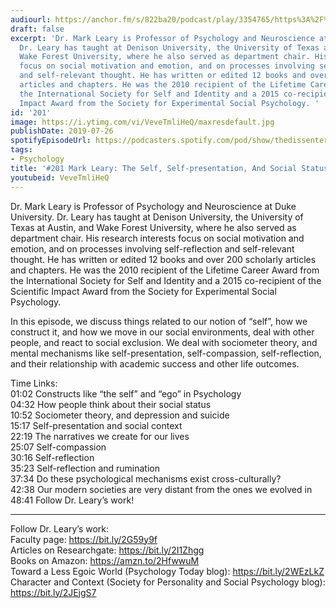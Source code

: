 ```yaml
---
audiourl: https://anchor.fm/s/822ba20/podcast/play/3354765/https%3A%2F%2Fd3ctxlq1ktw2nl.cloudfront.net%2Fproduction%2F2019-4-24%2F15847628-44100-2-7cac3934b4436.m4a
draft: false
excerpt: 'Dr. Mark Leary is Professor of Psychology and Neuroscience at Duke University.
  Dr. Leary has taught at Denison University, the University of Texas at Austin, and
  Wake Forest University, where he also served as department chair. His research interests
  focus on social motivation and emotion, and on processes involving self-reflection
  and self-relevant thought. He has written or edited 12 books and over 200 scholarly
  articles and chapters. He was the 2010 recipient of the Lifetime Career Award from
  the International Society for Self and Identity and a 2015 co-recipient of the Scientific
  Impact Award from the Society for Experimental Social Psychology. '
id: '201'
image: https://i.ytimg.com/vi/VeveTmliHeQ/maxresdefault.jpg
publishDate: 2019-07-26
spotifyEpisodeUrl: https://podcasters.spotify.com/pod/show/thedissenter/episodes/201-Mark-Leary-The-Self--Self-presentation--And-Social-Status-e44smd
tags:
- Psychology
title: '#201 Mark Leary: The Self, Self-presentation, And Social Status'
youtubeid: VeveTmliHeQ
---
```

<div class="timelinks">

Dr. Mark Leary is Professor of Psychology and Neuroscience at Duke University. Dr. Leary has taught at Denison University, the University of Texas at Austin, and Wake Forest University, where he also served as department chair. His research interests focus on social motivation and emotion, and on processes involving self-reflection and self-relevant thought. He has written or edited 12 books and over 200 scholarly articles and chapters. He was the 2010 recipient of the Lifetime Career Award from the International Society for Self and Identity and a 2015 co-recipient of the Scientific Impact Award from the Society for Experimental Social Psychology. 

In this episode, we discuss things related to our notion of “self”, how we construct it, and how we move in our social environments, deal with other people, and react to social exclusion. We deal with sociometer theory, and mental mechanisms like self-presentation, self-compassion, self-reflection, and their relationship with academic success and other life outcomes.

Time Links:  
<time>01:02</time> Constructs like “the self” and “ego” in Psychology  
<time>04:32</time> How people think about their social status     
<time>10:52</time> Sociometer theory, and depression and suicide                                                  
<time>15:17</time> Self-presentation and social context                                              
<time>22:19</time> The narratives we create for our lives                                                          
<time>25:07</time> Self-compassion              
<time>30:16</time> Self-reflection               
<time>35:23</time> Self-reflection and rumination  
<time>37:34</time> Do these psychological mechanisms exist cross-culturally?   
<time>42:38</time> Our modern societies are very distant from the ones we evolved in  
<time>48:41</time> Follow Dr. Leary’s work!

---

Follow Dr. Leary’s work:  
Faculty page: https://bit.ly/2G59y9f  
Articles on Researchgate: https://bit.ly/2I1Zhgg  
Books on Amazon: https://amzn.to/2HfwwuM  
Toward a Less Egoic World (Psychology Today blog): https://bit.ly/2WEzLkZ  
Character and Context (Society for Personality and Social Psychology blog): https://bit.ly/2JEjgS7
</div>

